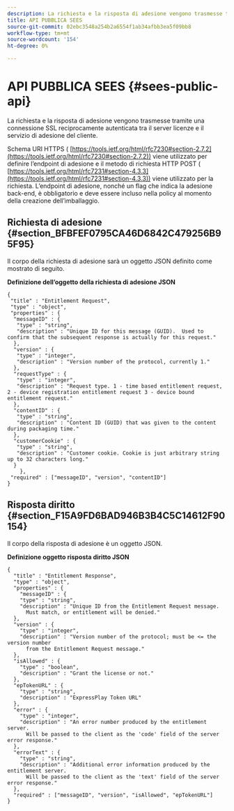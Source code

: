 ```yaml
---
description: La richiesta e la risposta di adesione vengono trasmesse tramite una connessione SSL reciprocamente autenticata tra il server licenze e il servizio di adesione del cliente.
title: API PUBBLICA SEES
source-git-commit: 02ebc3548a254b2a6554f1ab34afbb3ea5f09bb8
workflow-type: tm+mt
source-wordcount: '154'
ht-degree: 0%

---
```


# API PUBBLICA SEES {#sees-public-api}

La richiesta e la risposta di adesione vengono trasmesse tramite una connessione SSL reciprocamente autenticata tra il server licenze e il servizio di adesione del cliente.

Schema URI HTTPS ( [https://tools.ietf.org/html/rfc7230#section-2.7.2](https://tools.ietf.org/html/rfc7230#section-2.7.2)) viene utilizzato per definire l’endpoint di adesione e il metodo di richiesta HTTP POST ( [https://tools.ietf.org/html/rfc7231#section-4.3.3](https://tools.ietf.org/html/rfc7231#section-4.3.3)) viene utilizzato per la richiesta. L’endpoint di adesione, nonché un flag che indica la adesione back-end, è obbligatorio e deve essere incluso nella policy al momento della creazione dell’imballaggio.

## Richiesta di adesione {#section_BFBFEF0795CA46D6842C479256B95F95}

Il corpo della richiesta di adesione sarà un oggetto JSON definito come mostrato di seguito.

**Definizione dell’oggetto della richiesta di adesione JSON**

```
{ 
 "title" : "Entitlement Request", 
 "type" : "object", 
 "properties" : { 
  "messageID" : { 
   "type" : "string", 
   "description" : "Unique ID for this message (GUID).  Used to confirm that the subsequent response is actually for this request." 
  }, 
  "version" : { 
   "type" : "integer", 
   "description" : "Version number of the protocol, currently 1." 
  }, 
  "requestType" : { 
   "type" : "integer", 
   "description" : "Request type. 1 - time based entitlement request, 2 - device registration entitlement request 3 - device bound entitlement request." 
  }, 
  "contentID" : { 
   "type" : "string", 
   "description" : "Content ID (GUID) that was given to the content during packaging time." 
  }, 
  "customerCookie" : { 
   "type" : "string", 
   "description" : "Customer cookie. Cookie is just arbitrary string up to 32 characters long." 
  } 
    }, 
 "required" : ["messageID", "version", "contentID"] 
}
```

## Risposta diritto {#section_F15A9FD6BAD946B3B4C5C14612F90154}

Il corpo della risposta di adesione è un oggetto JSON.

**Definizione oggetto risposta diritto JSON**

```
{ 
  "title" : "Entitlement Response", 
  "type" : "object", 
  "properties" : { 
    "messageID" : { 
    "type" : "string", 
    "description" : "Unique ID from the Entitlement Request message.   
      Must match, or entitlement will be denied." 
  }, 
  "version" : { 
    "type" : "integer", 
    "description" : "Version number of the protocol; must be <= the version number  
      from the Entitlement Request message." 
  }, 
  "isAllowed" : { 
    "type" : "boolean", 
    "description" : "Grant the license or not." 
  }, 
  "epTokenURL" : { 
    "type" : "string", 
    "description" : "ExpressPlay Token URL" 
  }, 
  "error" : { 
    "type" : "integer", 
    "description" : "An error number produced by the entitlement server.  
      Will be passed to the client as the 'code' field of the server error response." 
  }, 
  "errorText" : { 
    "type" : "string", 
    "description" : "Additional error information produced by the entitlement server.  
      Will be passed to the client as the 'text' field of the server error response." 
  }, 
  "required" : ["messageID", "version", "isAllowed", "epTokenURL"] 
}
```
